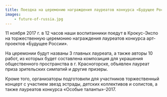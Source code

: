 ```yaml
---
title: Поездка на церемонию награждения лауреатов конкурса «Будущее России»
images:
    - future-of-russia.jpg
---
```


11 ноября 2017 г. в 12 часов наши воспитанники поедут в Крокус-Экспо на торжественную церемонию награждения лауреатов
конкурса арт-проектов «Будущее России».

<!--more-->
На церемонии будут названы 3 главных лауреата, а также авторы 10 работ, из которых будет составлена композиция для
украшения общественного пространства в г. Красногорске, объявлен лауреат приза зрительских симпатий и другие призеры.

Кроме того, организаторы подготовили для участников торжественный концерт с участием звезд эстрады, детских коллективов
и солистов, а также лауреатов конкурса «Особые таланты»-2017.
